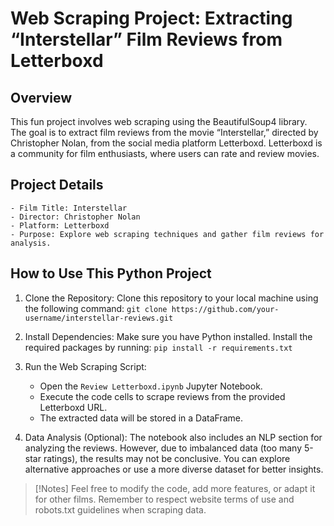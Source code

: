 # Web Scraping Project: Extracting “Interstellar” Film Reviews from Letterboxd
## Overview
This fun project involves web scraping using the BeautifulSoup4 library. The goal is to extract film reviews from the movie “Interstellar,” directed by Christopher Nolan, from the social media platform Letterboxd. Letterboxd is a community for film enthusiasts, where users can rate and review movies.

## Project Details
    - Film Title: Interstellar
    - Director: Christopher Nolan
    - Platform: Letterboxd
    - Purpose: Explore web scraping techniques and gather film reviews for analysis.
## How to Use This Python Project
1. Clone the Repository:
    Clone this repository to your local machine using the following command:
    `git clone https://github.com/your-username/interstellar-reviews.git`

2. Install Dependencies:
    Make sure you have Python installed.
    Install the required packages by running:
    `pip install -r requirements.txt`

3. Run the Web Scraping Script:
    - Open the `Review Letterboxd.ipynb` Jupyter Notebook.
    - Execute the code cells to scrape reviews from the provided Letterboxd URL.
    - The extracted data will be stored in a DataFrame.
4. Data Analysis (Optional):
    The notebook also includes an NLP section for analyzing the reviews. However, due to imbalanced data (too many 5-star ratings), the results may not be conclusive. You can explore alternative approaches or use a more diverse dataset for better insights.
>[!Notes]
>Feel free to modify the code, add more features, or adapt it for other films.
Remember to respect website terms of use and robots.txt guidelines when scraping data.
